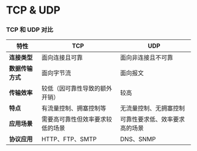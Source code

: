 # TCP & UDP

### TCP 和 UDP 对比

| 特性             | TCP                                      | UDP                           |
| ---------------- | ---------------------------------------- | ----------------------------- |
| **连接类型**     | 面向连接且可靠                           | 面向非连接且不可靠             |
| **数据传输方式** | 面向字节流                               | 面向报文                       |
| **传输效率**     | 较低（因可靠性导致的额外开销）            | 较高                           |
| **特点**         | 有流量控制、拥塞控制等                    | 无流量控制、无拥塞控制         |
| **应用场景**     | 需要高可靠性但效率要求较低的场景          | 可靠性要求低、效率要求高的场景 |
| **协议应用**     | HTTP、FTP、SMTP                          | DNS、SNMP                     |


